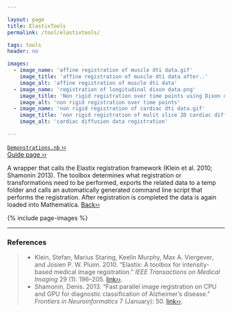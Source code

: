 ```yaml
---

layout: page
title: ElastixTools
permalink: /tool/elastixtools/

tags: tools
header: no

images:
  - image_name: 'affine registration of muscle dti data.gif'
    image_title: 'affine registration of muscle dti data after..'
    image_alt: 'affine registration of muscle dti data'
  - image_name: 'registration of longitudinal dixon data.png'
    image_title: 'Non rigid registration over time points using Dixon data for longitudinal analysis.'
    image_alt: 'non rigid registration over time points'  
  - image_name: 'non rigid registration of cardiac dti data.gif'
    image_title: 'non rigid registration of mulit slice 2D cardiac diffusion data.'
    image_alt: 'cardiac diffusion data registration'

---
```


[`Demonstrations.nb` ››](/doc/demo/) <br>
[Guide page ››](/assets/htmldoc/html/guide/{{page.title}})

A wrapper that calls the Elastix registration framework (Klein et al.
2010; Shamonin 2013). The toolbox determines what registration or
transformations need to be performed, exports the related data to a temp
folder and calls an automatically generated command line script that
performs the registration. After registration is completed the data is
again loaded into Mathematica. [Back››](/tool/)

{% include page-images %}

--------------------------------------------------------------------------

### References

> - Klein, Stefan, Marius Staring, Keelin Murphy, Max A. Viergever, and
Josien P. W. Pluim. 2010. “Elastix: A toolbox for intensity-based
medical image registration.” *IEEE Transactions on Medical Imaging* 29
(1): 196–205. [link››](https://doi.org/10.1109/TMI.2009.2035616).
> - Shamonin, Denis. 2013. “Fast parallel image registration on CPU and GPU
for diagnostic classification of Alzheimer’s disease.” *Frontiers in
Neuroinformatics* 7 (January): 50. [link››](https://doi.org/10.3389/fninf.2013.00050).
